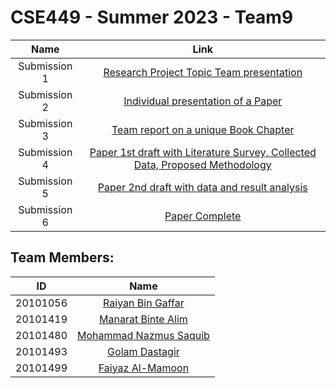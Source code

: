 # CSE449 - Summer 2023 - Team9

| Name | Link |
| :---: | :---: |
| Submission 1 | [Research Project Topic Team presentation](https://github.com/golamdastagir/CSE449_team9/tree/main/submission1) |
| Submission 2 | [Individual presentation of a Paper](https://github.com/golamdastagir/CSE449_team9/tree/main/submission2) |
| Submission 3 | [Team report on a unique Book Chapter](https://github.com/golamdastagir/CSE449_team9/tree/main/submission3) |
| Submission 4 | [Paper 1st draft with Literature Survey, Collected Data, Proposed Methodology](https://github.com/golamdastagir/CSE449_team9/tree/main/submission4) |
| Submission 5 | [Paper 2nd draft with data and result analysis](https://github.com/golamdastagir/CSE449_team9/tree/main/submission5) |
| Submission 6 | [Paper Complete ](https://github.com/golamdastagir/CSE449_team9/tree/main/submission6) |



## Team Members:

| ID | Name |
| :---: | :---: |
| 20101056 | [Raiyan Bin Gaffar](https://github.com/RAY101x/CSE449) |
| 20101419 | [Manarat Binte Alim](https://github.com/manarat19/CSE449) |
| 20101480 | [Mohammad Nazmus Saquib](https://github.com/Arduino480/CSE449) |
| 20101493 | [Golam Dastagir]() |
| 20101499 | [Faiyaz Al-Mamoon](https://github.com/FaiyazMamoon/CSE449) |
